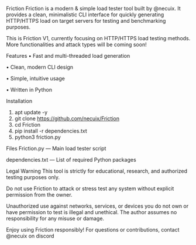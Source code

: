 Friction
Friction is a modern & simple load tester tool built by @necuix.
It provides a clean, minimalistic CLI interface for quickly generating HTTP/HTTPS load on target servers for testing and benchmarking purposes.

This is Friction V1, currently focusing on HTTP/HTTPS load testing methods. More functionalities and attack types will be coming soon!

Features
• Fast and multi-threaded load generation

• Clean, modern CLI design

• Simple, intuitive usage

• Written in Python

Installation

1. apt update -y
2. git clone https://github.com/necuix/Friction
3. cd Friction
4. pip install -r dependencies.txt
5. python3 friction.py


Files
Friction.py — Main load tester script

dependencies.txt — List of required Python packages

Legal Warning
This tool is strictly for educational, research, and authorized testing purposes only.

Do not use Friction to attack or stress test any system without explicit permission from the owner.

Unauthorized use against networks, services, or devices you do not own or have permission to test is illegal and unethical.
The author assumes no responsibility for any misuse or damage.

Enjoy using Friction responsibly!
For questions or contributions, contact @necuix on discord
